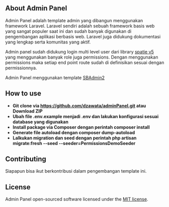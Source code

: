 ## About Admin Panel

Admin Panel adalah template admin yang dibangun menggunakan framework Laravel. Laravel sendiri adalah sebuah framework basis web yang sangat populer saat ini dan sudah banyak digunakan di pengembangan aplikasi berbasis web. Laravel juga didukung dokumentasi yang lengkap serta komunitas yang aktif.

Admin panel sudah didukung login multi level user dari library [spatie v5](https:spatie.be) yang menggunakan banyak role juga permissions. Dengan menggunakan permissions maka setiap end point route sudah di definisikan sesuai dengan permissionnya.

Admin Panel menggunakan template [SBAdmin2](https://startbootstrap.com/theme/sb-admin-2)

## How to use

- **Git clone via https://github.com/dzawata/adminPanel.git atau Download ZIP**
- **Ubah file .env.example menjadi .env dan lakukan konfigurasi sesuai database yang digunakan**
- **Install package via Composer dengan perintah composer install**
- **Generate file autoload dengan composer dump-autoload**
- **Lalkukan migration dan seed dengan perintah php artisan migrate:fresh --seed --seeder=PermissionsDemoSeeder**

## Contributing

Siapapun bisa ikut berkontribusi dalam pengembangan template ini.

## License

Admin Panel open-sourced software licensed under the [MIT license](https://opensource.org/licenses/MIT).
